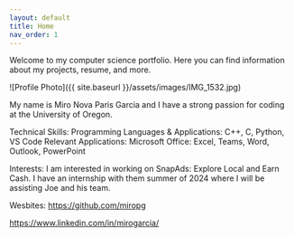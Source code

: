 ```yaml
---
layout: default
title: Home
nav_order: 1
---
```


Welcome to my computer science portfolio. Here you can find information about my projects, resume, and more.

![Profile Photo]({{ site.baseurl }}/assets/images/IMG_1532.jpg)

My name is Miro Nova Paris Garcia and I have a strong passion for coding at the University of Oregon.

Technical Skills:
Programming Languages & Applications: C++, C, Python, VS Code
Relevant Applications: Microsoft Office: Excel, Teams, Word, Outlook, PowerPoint

Interests:
I am interested in working on SnapAds: Explore Local and Earn Cash.
I have an internship with them summer of 2024 where I will be assisting Joe and his team.

Wesbites:
https://github.com/miropg 

https://www.linkedin.com/in/mirogarcia/ 
